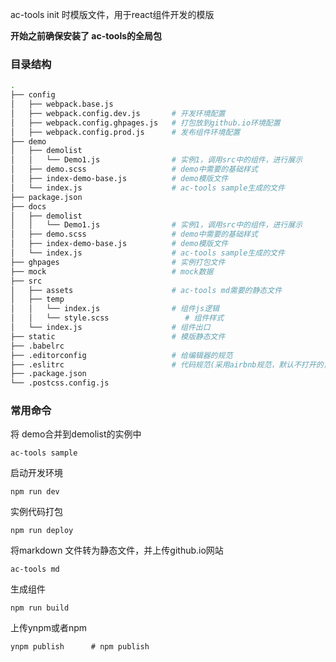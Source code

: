 ac-tools init 时模版文件，用于react组件开发的模版

<b>开始之前确保安装了 ac-tools的全局包</b>

### 目录结构

```bash
.
├── config
│   ├── webpack.base.js
│   ├── webpack.config.dev.js       # 开发环境配置
│   ├── webpack.config.ghpages.js   # 打包放到github.io环境配置
│   ├── webpack.config.prod.js      # 发布组件环境配置
├── demo
│   ├── demolist
│   │   └── Demo1.js                # 实例1，调用src中的组件，进行展示
│   ├── demo.scss                   # demo中需要的基础样式
│   ├── index-demo-base.js          # demo模版文件
│   └── index.js                    # ac-tools sample生成的文件
├── package.json
├── docs
│   ├── demolist
│   │   └── Demo1.js                # 实例1，调用src中的组件，进行展示
│   ├── demo.scss                   # demo中需要的基础样式
│   ├── index-demo-base.js          # demo模版文件
│   └── index.js                    # ac-tools sample生成的文件
├── ghpages                         # 实例打包文件
├── mock                            # mock数据
├── src
│   ├── assets                      # ac-tools md需要的静态文件
│   ├── temp
│   │   └── index.js                # 组件js逻辑
│   │   └── style.scss  			   # 组件样式
│   └── index.js                    # 组件出口
├── static                          # 模版静态文件
├── .babelrc
├── .editorconfig                   # 给编辑器的规范
├── .eslitrc                        # 代码规范(采用airbnb规范，默认不打开的，在webpack.config.dev.js 中注释部分放开就启用)
├── .package.json
└── .postcss.config.js
```

### 常用命令

将 demo合并到demolist的实例中

```
ac-tools sample
```

启动开发环境

```
npm run dev
```

实例代码打包

```
npm run deploy
```

将markdown 文件转为静态文件，并上传github.io网站

```
ac-tools md
```

生成组件

```
npm run build
```

上传ynpm或者npm

```
ynpm publish      # npm publish
```
